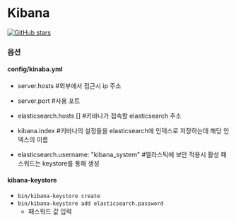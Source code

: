 # Kibana

[![GitHub stars](https://img.shields.io/badge/version-7.8.0-brightgreen.svg)]()



### 옵션

#### config/kinaba.yml

- server.hosts #외부에서 접근시 ip 주소
- server.port #사용 포트

- elasticsearch.hosts [] #키바나가 접속할 elasticsearch 주소
- kibana.index #키바나의 설정들을 elasticsearch에 인덱스로 저장하는데 해당 인덱스의 이름
- elasticsearch.username: "kibana_system" #엘라스틱에 보안 적용시 활성 패스워드는 keystore를 통해 생성



#### kibana-keystore

- `bin/kibana-keystore create`
- `bin/kibana-keystore add elasticsearch.password`
  - 패스워드 값 입력